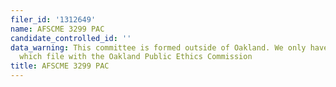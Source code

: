 ```yaml
---
filer_id: '1312649'
name: AFSCME 3299 PAC
candidate_controlled_id: ''
data_warning: This committee is formed outside of Oakland. We only have data on committees
  which file with the Oakland Public Ethics Commission
title: AFSCME 3299 PAC
---
```

